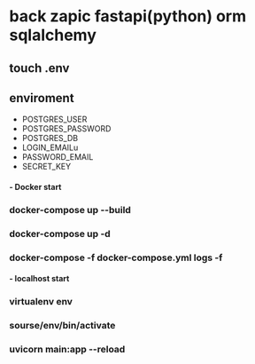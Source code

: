 
# back zapic fastapi(python) orm sqlalchemy
## touch .env
## enviroment
   - POSTGRES_USER
   - POSTGRES_PASSWORD
   - POSTGRES_DB
   - LOGIN_EMAILu
   - PASSWORD_EMAIL
   - SECRET_KEY

#### - Docker start
### docker-compose up --build
### docker-compose up -d
### docker-compose -f docker-compose.yml logs -f






#### - localhost start
### virtualenv env
### sourse/env/bin/activate
### uvicorn main:app --reload
